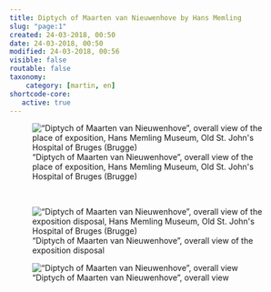 ```yaml
---
title: Diptych of Maarten van Nieuwenhove by Hans Memling
slug: "page:1"
created: 24-03-2018, 00:50
date: 24-03-2018, 00:50
modified: 24-03-2018, 00:56
visible: false
routable: false
taxonomy:
    category: [martin, en]
shortcode-core:
   active: true
---
```

<figure><picture>
<source
sizes="(max-width: 767px) 98vw, (min-width: 959px) 50vw, 86vw"
srcset="
/user/sites/docs/pages/01.home/06.bruges/01.hopital-saint-jean/03.martin/01.martin_1/martin0-280.webp 280w,
/user/sites/docs/pages/01.home/06.bruges/01.hopital-saint-jean/03.martin/01.martin_1/martin0-380.webp 380w,
/user/sites/docs/pages/01.home/06.bruges/01.hopital-saint-jean/03.martin/01.martin_1/martin0-480.webp 480w,
/user/sites/docs/pages/01.home/06.bruges/01.hopital-saint-jean/03.martin/01.martin_1/martin0-640.webp 640w,
/user/sites/docs/pages/01.home/06.bruges/01.hopital-saint-jean/03.martin/01.martin_1/martin0-840.webp 840w,
/user/sites/docs/pages/01.home/06.bruges/01.hopital-saint-jean/03.martin/01.martin_1/martin0-1280.webp 1280w,
/user/sites/docs/pages/01.home/06.bruges/01.hopital-saint-jean/03.martin/01.martin_1/martin0-1600.webp 1600w,
/user/sites/docs/pages/01.home/06.bruges/01.hopital-saint-jean/03.martin/01.martin_1/martin0-1920.webp 1920w"
type="image/webp" />
<img
src="/user/sites/docs/pages/01.home/06.bruges/01.hopital-saint-jean/03.martin/01.martin_1/martin0-840.jpg" title="“Diptych of Maarten van Nieuwenhove”, overall view of the place of exposition, Hans Memling Museum, Old St. John's Hospital of Bruges (Brugge)" alt="“Diptych of Maarten van Nieuwenhove”, overall view of the place of exposition, Hans Memling Museum, Old St. John's Hospital of Bruges (Brugge)" class="class-40-img"
sizes="(max-width: 767px) 98vw, (min-width: 959px) 50vw, 86vw"
srcset="
/user/sites/docs/pages/01.home/06.bruges/01.hopital-saint-jean/03.martin/01.martin_1/martin0-280.jpg 280w,
/user/sites/docs/pages/01.home/06.bruges/01.hopital-saint-jean/03.martin/01.martin_1/martin0-380.jpg 380w,
/user/sites/docs/pages/01.home/06.bruges/01.hopital-saint-jean/03.martin/01.martin_1/martin0-480.jpg 480w,
/user/sites/docs/pages/01.home/06.bruges/01.hopital-saint-jean/03.martin/01.martin_1/martin0-640.jpg 640w,
/user/sites/docs/pages/01.home/06.bruges/01.hopital-saint-jean/03.martin/01.martin_1/martin0-840.jpg 840w,
/user/sites/docs/pages/01.home/06.bruges/01.hopital-saint-jean/03.martin/01.martin_1/martin0-1280.jpg 1280w,
/user/sites/docs/pages/01.home/06.bruges/01.hopital-saint-jean/03.martin/01.martin_1/martin0-1600.jpg 1600w,
/user/sites/docs/pages/01.home/06.bruges/01.hopital-saint-jean/03.martin/01.martin_1/martin0-1920.jpg 1920w">
</picture><figcaption>“Diptych of Maarten van Nieuwenhove”, overall view of the place of exposition, Hans Memling Museum, Old St. John's Hospital of Bruges (Brugge)</figcaption></figure>

<br>

<figure><picture>
<source
sizes="(max-width: 767px) 98vw, (min-width: 959px) 50vw, 86vw"
srcset="
/user/sites/docs/pages/01.home/06.bruges/01.hopital-saint-jean/03.martin/01.martin_1/martin1-280.webp 280w,
/user/sites/docs/pages/01.home/06.bruges/01.hopital-saint-jean/03.martin/01.martin_1/martin1-380.webp 380w,
/user/sites/docs/pages/01.home/06.bruges/01.hopital-saint-jean/03.martin/01.martin_1/martin1-480.webp 480w,
/user/sites/docs/pages/01.home/06.bruges/01.hopital-saint-jean/03.martin/01.martin_1/martin1-640.webp 640w,
/user/sites/docs/pages/01.home/06.bruges/01.hopital-saint-jean/03.martin/01.martin_1/martin1-840.webp 840w,
/user/sites/docs/pages/01.home/06.bruges/01.hopital-saint-jean/03.martin/01.martin_1/martin1-1280.webp 1280w,
/user/sites/docs/pages/01.home/06.bruges/01.hopital-saint-jean/03.martin/01.martin_1/martin1-1600.webp 1600w,
/user/sites/docs/pages/01.home/06.bruges/01.hopital-saint-jean/03.martin/01.martin_1/martin1-1920.webp 1920w"
type="image/webp" />
<img
src="/user/sites/docs/pages/01.home/06.bruges/01.hopital-saint-jean/03.martin/01.martin_1/martin1-840.jpg" title="“Diptych of Maarten van Nieuwenhove”, overall view of the exposition disposal, Hans Memling Museum, Old St. John's Hospital of Bruges (Brugge)" alt="“Diptych of Maarten van Nieuwenhove”, overall view of the exposition disposal, Hans Memling Museum, Old St. John's Hospital of Bruges (Brugge)" class="class-diane-img"
sizes="(max-width: 767px) 98vw, (min-width: 959px) 50vw, 86vw"
srcset="
/user/sites/docs/pages/01.home/06.bruges/01.hopital-saint-jean/03.martin/01.martin_1/martin1-280.jpg 280w,
/user/sites/docs/pages/01.home/06.bruges/01.hopital-saint-jean/03.martin/01.martin_1/martin1-380.jpg 380w,
/user/sites/docs/pages/01.home/06.bruges/01.hopital-saint-jean/03.martin/01.martin_1/martin1-480.jpg 480w,
/user/sites/docs/pages/01.home/06.bruges/01.hopital-saint-jean/03.martin/01.martin_1/martin1-640.jpg 640w,
/user/sites/docs/pages/01.home/06.bruges/01.hopital-saint-jean/03.martin/01.martin_1/martin1-840.jpg 840w,
/user/sites/docs/pages/01.home/06.bruges/01.hopital-saint-jean/03.martin/01.martin_1/martin1-1280.jpg 1280w,
/user/sites/docs/pages/01.home/06.bruges/01.hopital-saint-jean/03.martin/01.martin_1/martin1-1600.jpg 1600w,
/user/sites/docs/pages/01.home/06.bruges/01.hopital-saint-jean/03.martin/01.martin_1/martin1-1920.jpg 1920w">
</picture><figcaption>“Diptych of Maarten van Nieuwenhove”, overall view of the exposition disposal</figcaption></figure>

<figure><picture>
<source
sizes="(max-width: 767px) 98vw, (min-width: 959px) 50vw, 86vw"
srcset="
/user/sites/docs/pages/01.home/06.bruges/01.hopital-saint-jean/03.martin/01.martin_1/martin2-280.webp 280w,
/user/sites/docs/pages/01.home/06.bruges/01.hopital-saint-jean/03.martin/01.martin_1/martin2-380.webp 380w,
/user/sites/docs/pages/01.home/06.bruges/01.hopital-saint-jean/03.martin/01.martin_1/martin2-480.webp 480w,
/user/sites/docs/pages/01.home/06.bruges/01.hopital-saint-jean/03.martin/01.martin_1/martin2-640.webp 640w,
/user/sites/docs/pages/01.home/06.bruges/01.hopital-saint-jean/03.martin/01.martin_1/martin2-840.webp 840w,
/user/sites/docs/pages/01.home/06.bruges/01.hopital-saint-jean/03.martin/01.martin_1/martin2-1280.webp 1280w,
/user/sites/docs/pages/01.home/06.bruges/01.hopital-saint-jean/03.martin/01.martin_1/martin2-1600.webp 1600w,
/user/sites/docs/pages/01.home/06.bruges/01.hopital-saint-jean/03.martin/01.martin_1/martin2-1920.webp 1920w"
type="image/webp" />
<img
src="/user/sites/docs/pages/01.home/06.bruges/01.hopital-saint-jean/03.martin/01.martin_1/martin2-840.jpg" title="“Diptych of Maarten van Nieuwenhove”, overall view" alt="“Diptych of Maarten van Nieuwenhove”, overall view" class="class-70-img"
sizes="(max-width: 767px) 98vw, (min-width: 959px) 50vw, 86vw"
srcset="
/user/sites/docs/pages/01.home/06.bruges/01.hopital-saint-jean/03.martin/01.martin_1/martin2-280.jpg 280w,
/user/sites/docs/pages/01.home/06.bruges/01.hopital-saint-jean/03.martin/01.martin_1/martin2-380.jpg 380w,
/user/sites/docs/pages/01.home/06.bruges/01.hopital-saint-jean/03.martin/01.martin_1/martin2-480.jpg 480w,
/user/sites/docs/pages/01.home/06.bruges/01.hopital-saint-jean/03.martin/01.martin_1/martin2-640.jpg 640w,
/user/sites/docs/pages/01.home/06.bruges/01.hopital-saint-jean/03.martin/01.martin_1/martin2-840.jpg 840w,
/user/sites/docs/pages/01.home/06.bruges/01.hopital-saint-jean/03.martin/01.martin_1/martin2-1280.jpg 1280w,
/user/sites/docs/pages/01.home/06.bruges/01.hopital-saint-jean/03.martin/01.martin_1/martin2-1600.jpg 1600w,
/user/sites/docs/pages/01.home/06.bruges/01.hopital-saint-jean/03.martin/01.martin_1/martin2-1920.jpg1920w">
</picture><figcaption>“Diptych of Maarten van Nieuwenhove”, overall view</figcaption></figure>